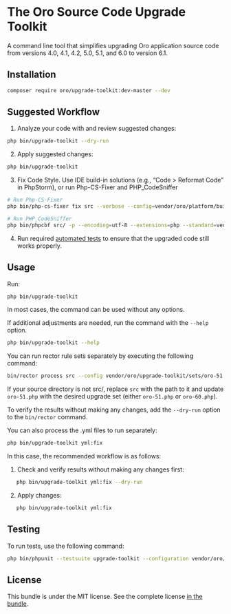 # The Oro Source Code Upgrade Toolkit

A command line tool that simplifies upgrading Oro application source code from versions 4.0, 4.1, 4.2, 5.0, 5.1, and 6.0 to version 6.1.

Installation
------------

```bash
composer require oro/upgrade-toolkit:dev-master --dev
```

Suggested Workflow
------------------

1. Analyze your code with and review suggested changes:

```bash
php bin/upgrade-toolkit --dry-run
```

2. Apply suggested changes:

```bash
php bin/upgrade-toolkit
```

3. Fix Code Style. Use IDE build-in solutions (e.g., “Code > Reformat Code” in PhpStorm), or run Php-CS-Fixer and PHP_CodeSniffer
   
```bash
# Run Php-CS-Fixer 
php bin/php-cs-fixer fix src --verbose --config=vendor/oro/platform/build/.php-cs-fixer.php

# Run PHP_CodeSniffer
php bin/phpcbf src/ -p --encoding=utf-8 --extensions=php --standard=vendor/oro/platform/build/Oro/phpcs.xml
```

4. Run required [automated  tests](https://doc.oroinc.com/backend/automated-tests/) to ensure that the upgraded code still works properly.


Usage
-----

Run:
```bash
php bin/upgrade-toolkit
```
In most cases, the command can be used without any options.

If additional adjustments are needed, run the command with the `--help` option.

```bash
php bin/upgrade-toolkit --help
```

You can run rector rule sets separately by executing the following command:

```bash
bin/rector process src --config vendor/oro/upgrade-toolkit/sets/oro-51.php
```

If your source directory is not src/, replace `src` with the path to it and update `oro-51.php` with the desired upgrade set (either `oro-51.php` or `oro-60.php`).

To verify the results without making any changes, add the `--dry-run` option to the `bin/rector` command.

You can also process the .yml files to run separately:
```bash
php bin/upgrade-toolkit yml:fix
```
In this case, the recommended workflow is as follows:

1. Check and verify results without making any changes first:
```bash
   php bin/upgrade-toolkit yml:fix --dry-run
```

2. Apply changes:
```bash
   php bin/upgrade-toolkit yml:fix
```

Testing
-------

To run tests, use the following command:

```bash
php bin/phpunit --testsuite upgrade-toolkit --configuration vendor/oro/upgrade-toolkit/phpunit.xml.dist
```

License
-------

This bundle is under the MIT license. See the complete license [in the bundle](LICENSE).
